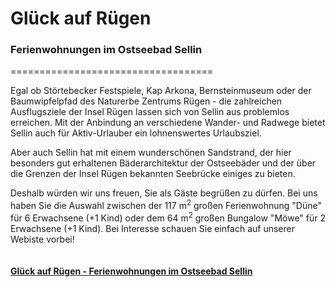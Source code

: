 # Glück auf Rügen #

### Ferienwohnungen im Ostseebad Sellin

===================================

Egal ob Störtebecker Festspiele, Kap Arkona, Bernsteinmuseum oder der Baumwipfelpfad des Naturerbe Zentrums Rügen - die zahlreichen Ausflugsziele der Insel Rügen lassen sich von Sellin aus problemlos erreichen. Mit der Anbindung an verschiedene Wander- und Radwege bietet Sellin auch für Aktiv-Urlauber ein lohnenswertes Urlaubsziel.

Aber auch Sellin hat mit einem wunderschönen Sandstrand, der hier besonders gut erhaltenen Bäderarchitektur der Ostseebäder und der über die Grenzen der Insel Rügen bekannten Seebrücke einiges zu bieten.

Deshalb würden wir uns freuen, Sie als Gäste begrüßen zu dürfen. Bei uns haben Sie die Auswahl zwischen der 117 m<sup>2</sup> großen Ferienwohnung "Düne" für 6 Erwachsene (+1 Kind) oder dem 64 m<sup>2</sup> großen Bungalow "Möwe" für 2 Erwachsene (+1 Kind). Bei Interesse schauen Sie einfach auf unserer Webiste vorbei!  
&nbsp;    
&nbsp;  
**[Glück auf Rügen - Ferienwohnungen im Ostseebad Sellin](https://marvinfriede.github.io/glueck-auf-ruegen/)**
